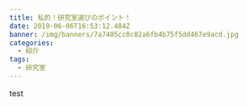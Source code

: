 ```yaml
---
title: 私的！研究室選びのポイント！
date: 2019-06-06T16:53:12.484Z
banner: /img/banners/7a7405cc0c82a6fb4b75f5dd467e9acd.jpg
categories:
  - 紹介
tags:
  - 研究室
---
```

test


